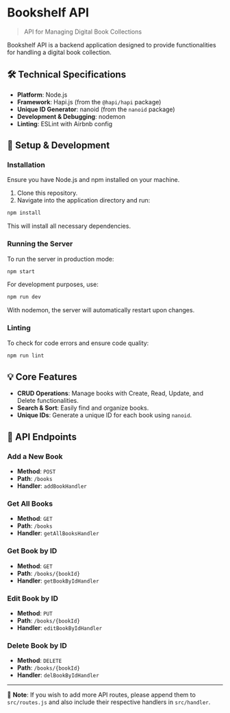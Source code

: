 # Bookshelf API

> API for Managing Digital Book Collections

Bookshelf API is a backend application designed to provide functionalities for handling a digital book collection.

## 🛠 Technical Specifications

- **Platform**: Node.js
- **Framework**: Hapi.js (from the `@hapi/hapi` package)
- **Unique ID Generator**: nanoid (from the `nanoid` package)
- **Development & Debugging**: nodemon
- **Linting**: ESLint with Airbnb config

## 🚀 Setup & Development

### Installation

Ensure you have Node.js and npm installed on your machine.

1. Clone this repository.
2. Navigate into the application directory and run:

```bash
npm install
```

This will install all necessary dependencies.

### Running the Server

To run the server in production mode:

```bash
npm start
```

For development purposes, use:

```bash
npm run dev
```

With nodemon, the server will automatically restart upon changes.

### Linting

To check for code errors and ensure code quality:

```bash
npm run lint
```

## 💡 Core Features

- **CRUD Operations**: Manage books with Create, Read, Update, and Delete functionalities.
- **Search & Sort**: Easily find and organize books.
- **Unique IDs**: Generate a unique ID for each book using `nanoid`.

## 📑 API Endpoints

### Add a New Book

- **Method**: `POST`
- **Path**: `/books`
- **Handler**: `addBookHandler`

### Get All Books

- **Method**: `GET`
- **Path**: `/books`
- **Handler**: `getAllBooksHandler`

### Get Book by ID

- **Method**: `GET`
- **Path**: `/books/{bookId}`
- **Handler**: `getBookByIdHandler`

### Edit Book by ID

- **Method**: `PUT`
- **Path**: `/books/{bookId}`
- **Handler**: `editBookByIdHandler`

### Delete Book by ID

- **Method**: `DELETE`
- **Path**: `/books/{bookId}`
- **Handler**: `delBookByIdHandler`

---

📝 **Note**: If you wish to add more API routes, please append them to `src/routes.js` and also include their respective handlers in `src/handler`.
